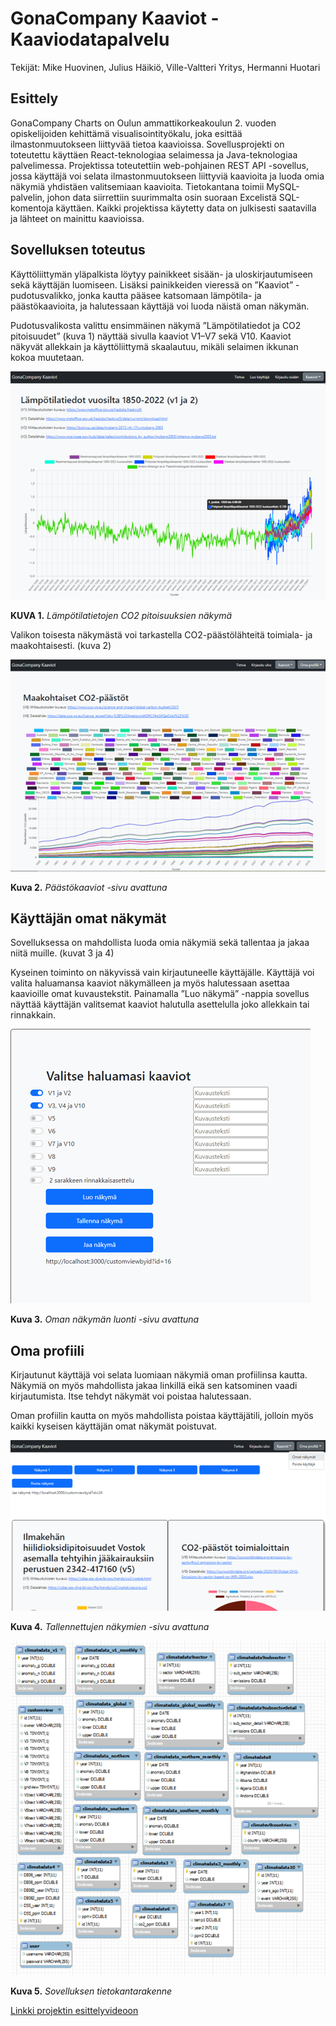 GonaCompany Kaaviot - Kaaviodatapalvelu
=======================================

Tekijät: Mike Huovinen, Julius Häikiö, Ville-Valtteri Yritys, Hermanni Huotari

Esittely
--------
GonaCompany Charts on Oulun ammattikorkeakoulun 2. vuoden opiskelijoiden kehittämä visualisointityökalu, joka esittää ilmastonmuutokseen liittyvää tietoa kaavioissa. Sovellusprojekti on toteutettu käyttäen React-teknologiaa selaimessa ja Java-teknologiaa palvelimessa. Projektissa toteutettiin web-pohjainen REST API -sovellus, jossa käyttäjä voi selata ilmastonmuutokseen liittyviä kaavioita ja luoda omia näkymiä yhdistäen valitsemiaan kaavioita. Tietokantana toimii MySQL-palvelin, johon data siirrettiin suurimmalta osin suoraan Excelistä SQL-komentoja käyttäen. Kaikki projektissa käytetty data on julkisesti saatavilla ja lähteet on mainittu kaavioissa.

Sovelluksen toteutus
--------

Käyttöliittymän yläpalkista löytyy painikkeet sisään- ja uloskirjautumiseen sekä käyttäjän luomiseen. Lisäksi painikkeiden vieressä on ”Kaaviot” -pudotusvalikko, jonka kautta pääsee katsomaan lämpötila- ja päästökaavioita, ja halutessaan käyttäjä voi luoda näistä oman näkymän. 

Pudotusvalikosta valittu ensimmäinen näkymä ”Lämpötilatiedot ja CO2 pitoisuudet” (kuva 1) näyttää sivulla kaaviot V1–V7 sekä V10. Kaaviot näkyvät allekkain ja käyttöliittymä skaalautuu, mikäli selaimen ikkunan kokoa muutetaan.


![Image](Kuva11.png)

**KUVA 1.** _Lämpötilatietojen CO2 pitoisuuksien näkymä_

Valikon toisesta näkymästä voi tarkastella CO2-päästölähteitä toimiala- ja maakohtaisesti. (kuva 2)

![Image](Kuva8.png)

**Kuva 2.** _Päästökaaviot  -sivu avattuna_

Käyttäjän omat näkymät
--------

Sovelluksessa on mahdollista luoda omia näkymiä sekä tallentaa ja jakaa niitä muille. (kuvat 3 ja 4)

Kyseinen toiminto on näkyvissä vain kirjautuneelle käyttäjälle. Käyttäjä voi valita haluamansa kaaviot näkymälleen ja myös halutessaan asettaa kaavioille omat kuvaustekstit. Painamalla ”Luo näkymä” -nappia sovellus näyttää käyttäjän valitsemat kaaviot halutulla asettelulla joko allekkain tai rinnakkain.

![Image](Kuva6.png)

**Kuva 3.** _Oman näkymän luonti  -sivu avattuna_

Oma profiili
--------

Kirjautunut käyttäjä voi selata luomiaan näkymiä oman profiilinsa kautta. Näkymiä on myös mahdollista jakaa linkillä eikä sen katsominen vaadi kirjautumista. Itse tehdyt näkymät voi poistaa halutessaan.

Oman profiilin kautta on myös mahdollista poistaa käyttäjätili, jolloin myös kaikki kyseisen käyttäjän omat näkymät poistuvat.

![Image](Kuva10.png)

**Kuva 4.** _Tallennettujen näkymien -sivu avattuna_

![Image](Kuva12.png)

**Kuva 5.** _Sovelluksen tietokantarakenne_

[Linkki projektin esittelyvideoon](https://youtu.be/xI85W6zm3Ag?t=87)
